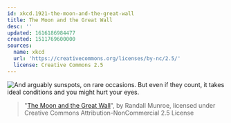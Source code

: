 ```yaml
---
id: xkcd.1921-the-moon-and-the-great-wall
title: The Moon and the Great Wall
desc: ''
updated: 1616186984477
created: 1511769600000
sources:
  name: xkcd
  url: 'https://creativecommons.org/licenses/by-nc/2.5/'
  license: Creative Commons 2.5
---
```

![And arguably sunspots, on rare occasions. But even if they count, it takes ideal conditions and you might hurt your eyes.](https://imgs.xkcd.com/comics/the_moon_and_the_great_wall.png)
> "[The Moon and the Great Wall](https://xkcd.com/1921/)", by Randall Munroe, licensed under Creative Commons Attribution-NonCommercial 2.5 License
